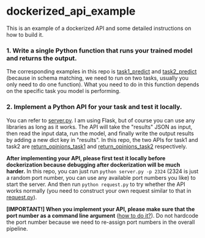 # dockerized_api_example

This is an example of a dockerized API and some detailed instructions on how to build it.

### 1. Write a single Python function that runs your trained model and returns the output. 

The corresponding examples in this repo is [task1_predict](https://github.com/zhangzx-uiuc/dockerized_api_example/blob/8d060619953dfcab452f49b9e4d5c39ac617b399/run.py#L320) and [task2_predict](https://github.com/zhangzx-uiuc/dockerized_api_example/blob/8d060619953dfcab452f49b9e4d5c39ac617b399/run.py#L390) (because in schema matching, we need to run on two tasks, usually you only need to do one function). What you need to do in this function depends on the specific task you model is performing.

### 2. Implement a Python API for your task and test it locally.
You can refer to [server.py](https://github.com/zhangzx-uiuc/dockerized_api_example/blob/8d060619953dfcab452f49b9e4d5c39ac617b399/server.py). I am using Flask, but of course you can use any libraries as long as it works. The API will take the "results" JSON as input, then read the input data, run the model, and finally write the output results by adding a new dict key in "results". In this repo, the two APIs for task1 and task2 are [return_opinions_task1](https://github.com/zhangzx-uiuc/dockerized_api_example/blob/8d060619953dfcab452f49b9e4d5c39ac617b399/server.py#L44) and [return_opinions_task2](https://github.com/zhangzx-uiuc/dockerized_api_example/blob/8d060619953dfcab452f49b9e4d5c39ac617b399/server.py#L61) respectively.

**After implementing your API, please first test it locally before dockerization because debugging after dockerization will be much harder.** In this repo, you can just run `python server.py -p 2324` (2324 is just a random port number, you can use any available port numbers you like) to start the server. And then run `python request.py` to try whether the API works normally (you need to construct your own request similar to that in [request.py](https://github.com/zhangzx-uiuc/dockerized_api_example/blob/c238953b1e78c7ff028707cef98b65350927fa87/request.py)).

**[IMPORTANT!] When you implement your API, please make sure that the port number as a command line argument** ([how to do it?](https://github.com/zhangzx-uiuc/dockerized_api_example/blob/b8c56e7b82df76cb2ad659d12b44d206129c4929/server.py#L81)). Do not hardcode the port number because we need to re-assign port numbers in the overall pipeline.
